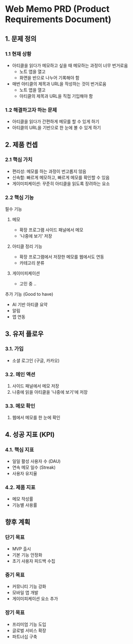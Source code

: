 # Web Memo PRD (Product Requirements Document)

## 1. 문제 정의

### 1.1 현재 상황

- 아티클을 읽다가 메모하고 싶을 때 메모하는 과정이 너무 번거로움
    - 노트 앱을 열고
    - 화면을 반으로 나누어 기록해야 함
- 매번 아티클의 제목과 URL을 작성하는 것이 번거로움
    - 노트 앱을 열고
    - 아티클의 제목과 URL을 직접 기입해야 함

### 1.2 해결하고자 하는 문제

- 아티클을 읽다가 간편하게 메모를 할 수 있게 하기
- 아티클의 URL을 기반으로 한 눈에 볼 수 있게 하기

## 2. 제품 컨셉

### 2.1 핵심 가치

- 편리성: 메모를 하는 과정이 번고롭지 않음
- 신속함: 빠르게 메모하고, 빠르게 메모를 확인할 수 있음
- 게이미피케이션: 꾸준히 아티클을 읽도록 장려하는 요소

### 2.2 핵심 기능

필수 기능

1. 메모
    - 확장 프로그램 사이드 패널에서 메모
    - '나중에 보기' 저장

2. 아티클 정리 기능
    - 확장 프로그램에서 저장한 메모를 웹에서도 연동
    - 카테고리 분류

3. 게이미피케이션
    - 고민 중 ..


추가 기능 (Good to have)
- AI 기반 아티클 요약
- 알림
- 앱 연동



## 3. 유저 플로우

### 3.1. 가입

- 소셜 로그인 (구글, 카카오)

### 3.2. 메인 액션

1. 사이드 패널에서 메모 저장
2. 나중에 읽을 아티클을 '나중에 보기'에 저장

### 3.3. 메모 확인
1. 웹에서 메모를 한 눈에 확인


## 4. 성공 지표 (KPI)

### 4.1. 핵심 지표
- 일일 활성 사용자 수 (DAU)
- 연속 메모 일수 (Streak)
- 사용자 유지율

### 4.2. 제품 지표

- 메모 작성률
- 기능별 사용률

## 향후 계획
### 단기 목표

- MVP 출시
- 기본 기능 안정화
- 초기 사용자 피드백 수집


### 중기 목표

- 커뮤니티 기능 강화
- 모바일 앱 개발
- 게이미피케이션 요소 추가

### 장기 목표

- 프리미엄 기능 도입
- 글로벌 서비스 확장
- 파트너십 구축